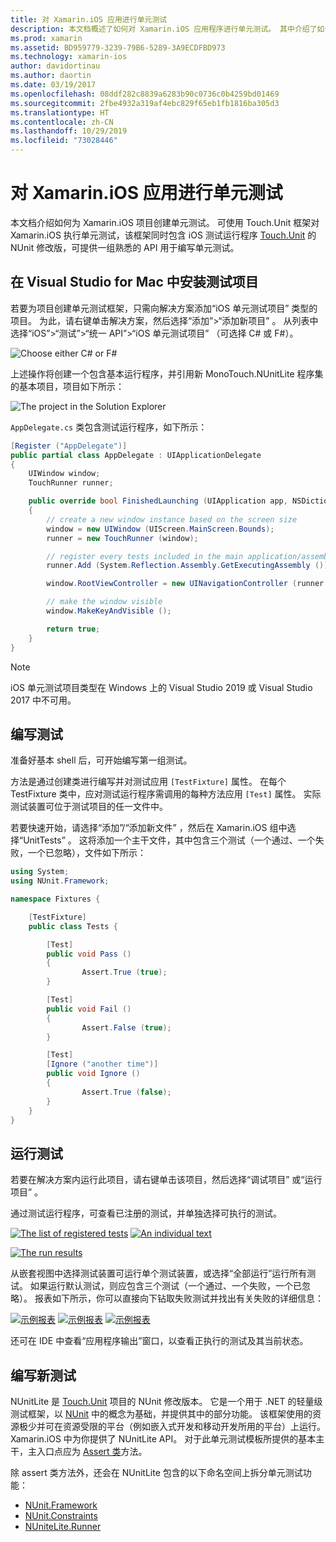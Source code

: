 ```yaml
---
title: 对 Xamarin.iOS 应用进行单元测试
description: 本文档概述了如何对 Xamarin.iOS 应用程序进行单元测试。 其中介绍了如何创建单元测试项目、写入测试以及运行测试。
ms.prod: xamarin
ms.assetid: BD959779-3239-79B6-5289-3A9ECDFBD973
ms.technology: xamarin-ios
author: davidortinau
ms.author: daortin
ms.date: 03/19/2017
ms.openlocfilehash: 08ddf282c8839a6283b90c0736c0b4259bd01469
ms.sourcegitcommit: 2fbe4932a319af4ebc829f65eb1fb1816ba305d3
ms.translationtype: HT
ms.contentlocale: zh-CN
ms.lasthandoff: 10/29/2019
ms.locfileid: "73028446"
---
```

# <a name="unit-testing-xamarinios-apps"></a>对 Xamarin.iOS 应用进行单元测试

本文档介绍如何为 Xamarin.iOS 项目创建单元测试。
可使用 Touch.Unit 框架对 Xamarin.iOS 执行单元测试，该框架同时包含 iOS 测试运行程序 [Touch.Unit](https://github.com/xamarin/Touch.Unit) 的 NUnit 修改版，可提供一组熟悉的 API 用于编写单元测试。

## <a name="setting-up-a-test-project-in-visual-studio-for-mac"></a>在 Visual Studio for Mac 中安装测试项目

若要为项目创建单元测试框架，只需向解决方案添加“iOS 单元测试项目”  类型的项目。 为此，请右键单击解决方案，然后选择“添加”>“添加新项目”  。 从列表中选择“iOS”>“测试”>“统一 API”>“iOS 单元测试项目”  （可选择 C# 或 F#）。

![](touch.unit-images/00.png "Choose either C# or F#")

上述操作将创建一个包含基本运行程序，并引用新 MonoTouch.NUnitLite 程序集的基本项目，项目如下所示：

![](touch.unit-images/01.png "The project in the Solution Explorer")

`AppDelegate.cs` 类包含测试运行程序，如下所示：

```csharp
[Register ("AppDelegate")]
public partial class AppDelegate : UIApplicationDelegate
{
    UIWindow window;
    TouchRunner runner;

    public override bool FinishedLaunching (UIApplication app, NSDictionary options)
    {
        // create a new window instance based on the screen size
        window = new UIWindow (UIScreen.MainScreen.Bounds);
        runner = new TouchRunner (window);

        // register every tests included in the main application/assembly
        runner.Add (System.Reflection.Assembly.GetExecutingAssembly ());

        window.RootViewController = new UINavigationController (runner.GetViewController ());

        // make the window visible
        window.MakeKeyAndVisible ();

        return true;
    }
}
```

> [!NOTE]
> iOS 单元测试项目类型在 Windows 上的 Visual Studio 2019 或 Visual Studio 2017 中不可用。

## <a name="writing-some-tests"></a>编写测试

准备好基本 shell 后，可开始编写第一组测试。

方法是通过创建类进行编写并对测试应用 `[TestFixture]` 属性。 在每个 TestFixture 类中，应对测试运行程序需调用的每种方法应用 `[Test]` 属性。 实际测试装置可位于测试项目的任一文件中。

若要快速开始，请选择“添加”/“添加新文件”  ，然后在 Xamarin.iOS 组中选择“UnitTests”  。 这将添加一个主干文件，其中包含三个测试（一个通过、一个失败，一个已忽略），文件如下所示：

```csharp
using System;
using NUnit.Framework;

namespace Fixtures {

    [TestFixture]
    public class Tests {

        [Test]
        public void Pass ()
        {
                Assert.True (true);
        }

        [Test]
        public void Fail ()
        {
                Assert.False (true);
        }

        [Test]
        [Ignore ("another time")]
        public void Ignore ()
        {
                Assert.True (false);
        }
    }
}
```

## <a name="running-your-tests"></a>运行测试

若要在解决方案内运行此项目，请右键单击该项目，然后选择“调试项目”  或“运行项目”  。

通过测试运行程序，可查看已注册的测试，并单独选择可执行的测试。

[![](touch.unit-images/02-sml.png "The list of registered tests")](touch.unit-images/02.png#lightbox) 
[![](touch.unit-images/03-sml.png "An individual text")](touch.unit-images/03.png#lightbox) 

[![](touch.unit-images/04-sml.png "The run results")](touch.unit-images/04.png#lightbox)

从嵌套视图中选择测试装置可运行单个测试装置，或选择“全部运行”运行所有测试。 如果运行默认测试，则应包含三个测试（一个通过、一个失败，一个已忽略）。 报表如下所示，你可以直接向下钻取失败测试并找出有关失败的详细信息：

[![](touch.unit-images/05-sml.png "示例报表")](touch.unit-images/05.png#lightbox) [![](touch.unit-images/06-sml.png "示例报表")](touch.unit-images/06.png#lightbox) [![](touch.unit-images/07-sml.png "示例报表")](touch.unit-images/07.png#lightbox)

还可在 IDE 中查看“应用程序输出”窗口，以查看正执行的测试及其当前状态。

## <a name="writing-new-tests"></a>编写新测试

NUnitLite 是 [Touch.Unit](https://github.com/xamarin/Touch.Unit) 项目的 NUnit 修改版本。 它是一个用于 .NET 的轻量级测试框架，以 [NUnit](https://nunit.com/) 中的概念为基础，并提供其中的部分功能。
该框架使用的资源极少并可在资源受限的平台（例如嵌入式开发和移动开发所用的平台）上运行。 Xamarin.iOS 中为你提供了 NUnitLite API。 对于此单元测试模板所提供的基本主干，主入口点应为 [Assert 类](xref:NUnit.Framework.Assert)方法。

除 assert 类方法外，还会在 NUnitLite 包含的以下命名空间上拆分单元测试功能：

- [NUnit.Framework](xref:NUnit.Framework)
- [NUnit.Constraints](xref:NUnit.Framework.Constraints)
- [NUniteLite.Runner](xref:NUnitLite.Runner)
